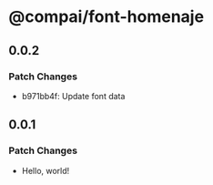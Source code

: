 # @compai/font-homenaje

## 0.0.2

### Patch Changes

- b971bb4f: Update font data

## 0.0.1

### Patch Changes

- Hello, world!
